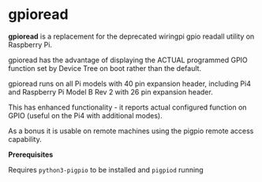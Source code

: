 # gpioread
**gpioread** is a replacement for the deprecated wiringpi gpio readall utility on Raspberry Pi.

gpioread has the advantage of displaying the ACTUAL programmed GPIO function set by Device Tree on boot rather than the default.

gpioread runs on all Pi models with 40 pin expansion header, including Pi4 and Raspberry Pi Model B Rev 2 with 26 pin expansion header.

This has enhanced functionality - it reports actual configured function on GPIO (useful on the Pi4 with additional modes).

As a bonus it is usable on remote machines using the pigpio remote access capability.


**Prerequisites**

Requires `python3-pigpio` to be installed and `pigpiod` running
